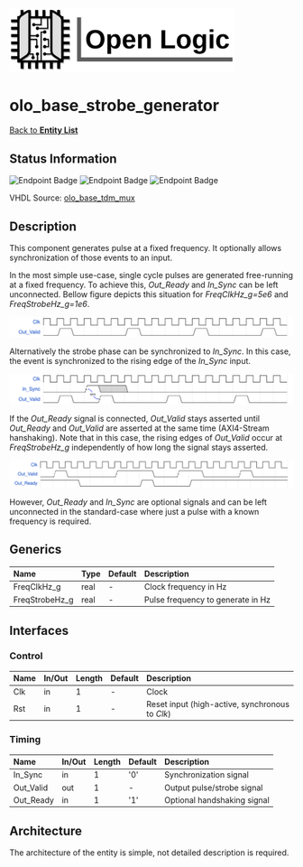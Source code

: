 <img src="../Logo.png" alt="Logo" width="400">

# olo_base_strobe_generator

[Back to **Entity List**](../EntityList.md)

## Status Information

![Endpoint Badge](https://img.shields.io/endpoint?url=https://storage.googleapis.com/open-logic-badges/coverage/olo_base_strobe_generator.json?cacheSeconds=0) ![Endpoint Badge](https://img.shields.io/endpoint?url=https://storage.googleapis.com/open-logic-badges/branches/olo_base_strobe_generator.json?cacheSeconds=0) ![Endpoint Badge](https://img.shields.io/endpoint?url=https://storage.googleapis.com/open-logic-badges/issues/olo_base_strobe_generator.json?cacheSeconds=0)

VHDL Source: [olo_base_tdm_mux](../../src/base/vhdl/olo_base_tdm_mux.vhd)

## Description

This component generates pulse at a fixed frequency. It optionally allows synchronization of those events to an input.

In the most simple use-case, single cycle pulses are generated free-running at a fixed frequency. To achieve this, *Out_Ready* and *In_Sync* can be left unconnected. Bellow figure depicts this situation for *FreqClkHz_g=5e6* and *FreqStrobeHz_g=1e6*.

![simple-operation](./misc/olo_base_strobe_generator_simple.svg)

Alternatively the strobe phase can be synchronized to *In_Sync*. In this case, the event is synchronized to the rising edge of the *In_Sync* input.

![simple-operation](./misc/olo_base_strobe_generator_sync.svg)

If the *Out_Ready* signal is connected, *Out_Valid* stays asserted until *Out_Ready* and *Out_Valid* are asserted at the same time (AXI4-Stream hanshaking). Note that in this case, the rising edges of *Out_Valid* occur at *FreqStrobeHz_g* independently of how long the signal stays asserted.

![simple-operation](./misc/olo_base_strobe_generator_ready.svg)

However, *Out_Ready* and *In_Sync* are optional signals and can be left unconnected in the standard-case where just a pulse with a known frequency is required.

## Generics

| Name           | Type | Default | Description                       |
| :------------- | :--- | ------- | :-------------------------------- |
| FreqClkHz_g    | real | -       | Clock frequency in Hz             |
| FreqStrobeHz_g | real | -       | Pulse frequency to generate in Hz |

## Interfaces

### Control

| Name | In/Out | Length | Default | Description                                     |
| :--- | :----- | :----- | ------- | :---------------------------------------------- |
| Clk  | in     | 1      | -       | Clock                                           |
| Rst  | in     | 1      | -       | Reset input (high-active, synchronous to *Clk*) |

### Timing

| Name      | In/Out | Length | Default | Description                 |
| :-------- | :----- | :----- | ------- | :-------------------------- |
| In_Sync   | in     | 1      | '0'     | Synchronization signal      |
| Out_Valid | out    | 1      | -       | Output pulse/strobe signal  |
| Out_Ready | in     | 1      | '1'     | Optional handshaking signal |

## Architecture

The architecture of the entity is simple, not detailed description is required.

